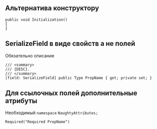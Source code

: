 ## Альтернатива конструктору

```
public void Initialization()
{
}
```

## SerializeField в виде свойств а не полей

Обязательно описание

```
/// <summary>
/// {DESC}.
/// </summary>
[field: SerializeField] public Type PropName { get; private set; }
```

## Для ссылочных полей дополнительные атрибуты

Необходимый `namespace` `NaughtyAttributes;`

```
Required("Required PropName")
```
